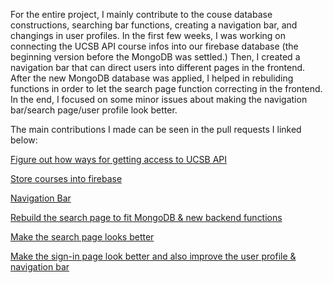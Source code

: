 
For the entire project, I mainly contribute to the couse database constructions, searching bar functions, creating a navigation bar, and changings in user profiles.
In the first few weeks, I was working on connecting the UCSB API course infos into our firebase database (the beginning version before the MongoDB was settled.)
Then, I created a navigation bar that can direct users into different pages in the frontend. After the new MongoDB database was applied, I helped in rebuliding functions in order to
let the search page function correcting in the frontend. In the end, I focused on some minor issues about making the navigation bar/search page/user profile look better.

The main contributions I made can be seen in the pull requests I linked below:

[Figure out how ways for getting access to UCSB API](https://github.com/ucsb-cs148-f21/project-t09-studygroup/issues/13)

[Store courses into firebase](https://github.com/ucsb-cs148-f21/project-t09-studygroup/issues/23)

[Navigation Bar](https://github.com/ucsb-cs148-f21/project-t09-studygroup/issues/48)

[Rebuild the search page to fit MongoDB & new backend functions](https://github.com/ucsb-cs148-f21/project-t09-studygroup/issues/64)

[Make the search page looks better](https://github.com/ucsb-cs148-f21/project-t09-studygroup/issues/40)

[Make the sign-in page look better and also improve the user profile & navigation bar](https://github.com/ucsb-cs148-f21/project-t09-studygroup/issues/56)


